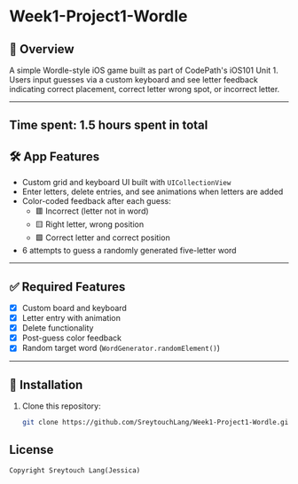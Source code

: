# Week1-Project1-Wordle

## 🎯 Overview
A simple Wordle-style iOS game built as part of CodePath's iOS101 Unit 1. Users input guesses via a custom keyboard and see letter feedback indicating correct placement, correct letter wrong spot, or incorrect letter.

---

## Time spent: **1.5** hours spent in total

## 🛠 App Features

- Custom grid and keyboard UI built with `UICollectionView`
- Enter letters, delete entries, and see animations when letters are added
- Color-coded feedback after each guess:
  - 🟥 Incorrect (letter not in word)
  - 🟨 Right letter, wrong position
  - 🟩 Correct letter and correct position
- 6 attempts to guess a randomly generated five-letter word

---

## ✅ Required Features

- [x] Custom board and keyboard
- [x] Letter entry with animation
- [x] Delete functionality
- [x] Post-guess color feedback
- [x] Random target word (`WordGenerator.randomElement()`)

---

## 🚀 Installation

1. Clone this repository:
   ```bash
   git clone https://github.com/SreytouchLang/Week1-Project1-Wordle.git


## License

    Copyright Sreytouch Lang(Jessica)
